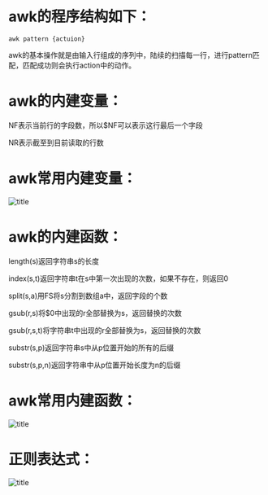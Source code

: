 # awk的程序结构如下：  

```shell
awk pattern {actuion}
```
awk的基本操作就是由输入行组成的序列中，陆续的扫描每一行，进行pattern匹配，匹配成功则会执行action中的动作。  

# awk的内建变量： 

NF表示当前行的字段数，所以$NF可以表示这行最后一个字段  

NR表示截至到目前读取的行数 

# awk常用内建变量：  

![title](https://gitee.com/liujinxi931204/image/raw/master/gitnote/2020/05/18/1589767002974-1589767002976.png)
# awk的内建函数： 

length(s)返回字符串s的长度  

index(s,t)返回字符串t在s中第一次出现的次数，如果不存在，则返回0  

split(s,a)用FS将s分割到数组a中，返回字段的个数  

gsub(r,s)将$0中出现的r全部替换为s，返回替换的次数  

gsub(r,s,t)将字符串t中出现的r全部替换为s，返回替换的次数  

substr(s,p)返回字符串s中从p位置开始的所有的后缀  

substr(s,p,n)返回字符串中从p位置开始长度为n的后缀 


# awk常用内建函数：  

![title](https://gitee.com/liujinxi931204/image/raw/master/gitnote/2020/05/18/1589767124676-1589767124678.png)
# 正则表达式：  

![title](https://gitee.com/liujinxi931204/image/raw/master/gitnote/2020/05/18/1589767456222-1589767456225.png)


